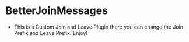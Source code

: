 # BetterJoinMessages
 - This is a Custom Join and Leave Plugin there you can change the Join Prefix and Leave Prefix. Enjoy!
